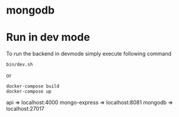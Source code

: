 # mongodb


# Run in dev mode

To run the backend in devmode simply execute following command

```
bin/dev.sh
```
or
```
docker-compose build
docker-compose up
```

api => localhost:4000
mongo-express => localhost:8081
mongodb => localhost:27017

